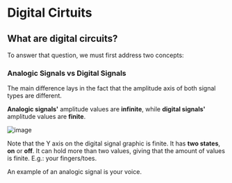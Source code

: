 # Digital Cirtuits


## What are digital circuits?


To answer that question, we must first address two concepts:

### Analogic Signals vs Digital Signals

The main difference lays in the fact that the amplitude axis of both signal types are different.

**Analogic signals'** amplitude values are **infinite**, while **digital signals'** amplitude values are **finite**.

![image](https://github.com/user-attachments/assets/8ee1e928-8d8f-46a7-9232-7e6ca8fb6900)

Note that the Y axis on the digital signal graphic is finite. It has **two states**, **on** or **off**.
It can hold more than two values, giving that the amount of values is finite. E.g.: your fingers/toes.

An example of an analogic signal is your voice.

